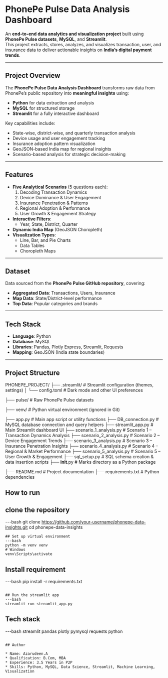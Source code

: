 #  PhonePe Pulse Data Analysis Dashboard

An **end-to-end data analytics and visualization project** built using **PhonePe Pulse datasets**, **MySQL**, and **Streamlit**.  
This project extracts, stores, analyzes, and visualizes transaction, user, and insurance data to deliver actionable insights on **India’s digital payment trends**.

---

##  Project Overview
The **PhonePe Pulse Data Analysis Dashboard** transforms raw data from PhonePe’s public repository into **meaningful insights** using:
- **Python** for data extraction and analysis
- **MySQL** for structured storage
- **Streamlit** for a fully interactive dashboard

Key capabilities include:
- State-wise, district-wise, and quarterly transaction analysis
- Device usage and user engagement tracking
- Insurance adoption pattern visualization
- GeoJSON-based India map for regional insights
- Scenario-based analysis for strategic decision-making

---

##  Features
- **Five Analytical Scenarios** (5 questions each):
  1. Decoding Transaction Dynamics
  2. Device Dominance & User Engagement
  3. Insurance Penetration & Patterns
  4. Regional Adoption & Performance
  5. User Growth & Engagement Strategy
- **Interactive Filters**:
  - Year, State, District, Quarter
- **Dynamic India Map** (GeoJSON Choropleth)
- **Visualization Types**:
  - Line, Bar, and Pie Charts
  - Data Tables
  - Choropleth Maps

---

##  Dataset
Data sourced from the **PhonePe Pulse GitHub repository**, covering:
- **Aggregated Data**: Transactions, Users, Insurance
- **Map Data**: State/District-level performance
- **Top Data**: Popular categories and brands

---

## Tech Stack
- **Language**: Python
- **Database**: MySQL
- **Libraries**: Pandas, Plotly Express, Streamlit, Requests
- **Mapping**: GeoJSON (India state boundaries)

---
## Project Structure

PHONEPE_PROJECT/
├── .streamlit/                        # Streamlit configuration (themes, settings)
│   └── config.toml                     # Dark mode and other UI preferences

├── pulse/                              # Raw PhonePe Pulse datasets

├── venv/                               # Python virtual environment (ignored in Git)

├── app.py                              # Main app script or utility functions
├── DB_connection.py                    # MySQL database connection and query helpers
├── streamlit_app.py                    # Main Streamlit dashboard UI
├── scenario_1_analysis.py              # Scenario 1 – Transaction Dynamics Analysis
├── scenario_2_analysis.py              # Scenario 2 – Device Engagement Trends
├── scenario_3_analysis.py              # Scenario 3 – Insurance Penetration Insights
├── scenario_4_analysis.py              # Scenario 4 – Regional & Market Performance
├── scenario_5_analysis.py              # Scenario 5 – User Growth & Engagement
├── sql_setup.py                        # SQL schema creation & data insertion scripts
├── __init__.py                         # Marks directory as a Python package

├── README.md                           # Project documentation
├── requirements.txt                    # Python dependencies

## How to run 

## clone the repository
---bash
git clone https://github.com/your-username/phonepe-data-insights.git
cd phonepe-data-insights
```
## Set up virtual environment
---bash
python -m venv venv
# Windows
venv\Scripts\activate
```

## Install requirement
---bash
pip install -r requirements.txt
```

## Run the streamlit app
---bash
streamlit run streamlit_app.py
```

## Tech stack
---bash
streamlit
pandas
plotly
pymysql
requests
python
```

## Author

* Name: Azarudeen.A
* Qualification: B.Com, MBA
* Experience: 3.5 Years in P2P
* Skills: Python, MySQL, Data Science, Streamlit, Machine Learning, Visualization




